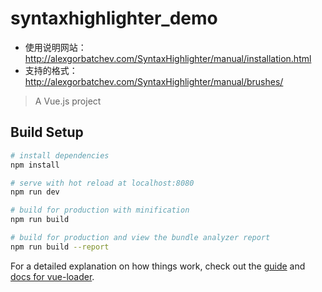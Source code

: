 # syntaxhighlighter_demo

* 使用说明网站：http://alexgorbatchev.com/SyntaxHighlighter/manual/installation.html
* 支持的格式：http://alexgorbatchev.com/SyntaxHighlighter/manual/brushes/

> A Vue.js project

## Build Setup

``` bash
# install dependencies
npm install

# serve with hot reload at localhost:8080
npm run dev

# build for production with minification
npm run build

# build for production and view the bundle analyzer report
npm run build --report
```

For a detailed explanation on how things work, check out the [guide](http://vuejs-templates.github.io/webpack/) and [docs for vue-loader](http://vuejs.github.io/vue-loader).
